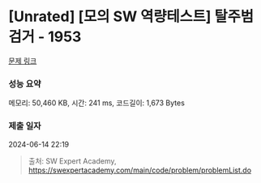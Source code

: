 # [Unrated] [모의 SW 역량테스트] 탈주범 검거 - 1953 

[문제 링크](https://swexpertacademy.com/main/code/problem/problemDetail.do?contestProbId=AV5PpLlKAQ4DFAUq) 

### 성능 요약

메모리: 50,460 KB, 시간: 241 ms, 코드길이: 1,673 Bytes

### 제출 일자

2024-06-14 22:19



> 출처: SW Expert Academy, https://swexpertacademy.com/main/code/problem/problemList.do